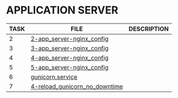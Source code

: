 # APPLICATION SERVER

| TASK | FILE                                                             | DESCRIPTION |
| ---- | --------------------------------------------------------         | ----------- |
| 2    | [2-app_server-nginx_config](./2-app_server-nginx_config)         |             |
| 3    | [3-app_server-nginx_config](./3-app_server-nginx_config)         |             |
| 4    | [4-app_server-nginx_config](./4-app_server-nginx_config)         |             |
| 5    | [5-app_server-nginx_config](./5-app_server-nginx_config)         |             |
| 6    | [gunicorn.service](./gunicorn.service)                           |             |
| 7    | [4-reload_gunicorn_no_downtime](./4-reload_gunicorn_no_downtime) |             |
